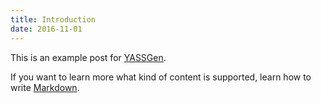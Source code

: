```yaml
---
title: Introduction
date: 2016-11-01
---
```


This is an example post for [YASSGen](https://github.com/mellowi/yassgen).

If you want to learn more what kind of content is supported, learn how to write [Markdown](https://daringfireball.net/projects/markdown/basics).
